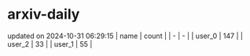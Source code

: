 # arxiv-daily
updated on 2024-10-31 06:29:15
| name | count |
| - | - |
| user_0 | 147 |
| user_2 | 33 |
| user_1 | 55 |
